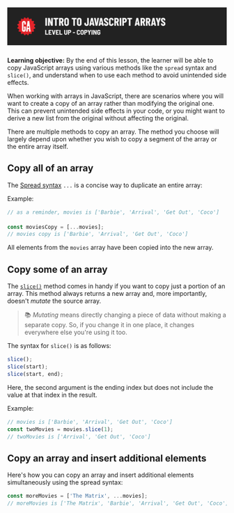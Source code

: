# ![Intro to JavaScript Arrays - Level Up - Copying](./assets/hero-copying.png)

**Learning objective:** By the end of this lesson, the learner will be able to copy JavaScript arrays using various methods like the `spread` syntax and `slice()`, and understand when to use each method to avoid unintended side effects.

When working with arrays in JavaScript, there are scenarios where you will want to create a copy of an array rather than modifying the original one. This can prevent unintended side effects in your code, or you might want to derive a new list from the original without affecting the original.

There are multiple methods to copy an array. The method you choose will largely depend upon whether you wish to copy a segment of the array or the entire array itself.

## Copy all of an array

The [Spread syntax](https://developer.mozilla.org/en-US/docs/Web/JavaScript/Reference/Operators/Spread_syntax) `...` is a concise way to duplicate an entire array:

Example:

```js
// as a reminder, movies is ['Barbie', 'Arrival', 'Get Out', 'Coco']

const moviesCopy = [...movies];
// movies copy is ['Barbie', 'Arrival', 'Get Out', 'Coco']
```
All elements from the `movies` array have been copied into the new array.

## Copy some of an array

The [`slice()`](https://developer.mozilla.org/en-US/docs/Web/JavaScript/Reference/Global_Objects/Array/slice) method comes in handy if you want to copy just a portion of an array. This method always returns a new array and, more importantly, doesn't *mutate* the source array.

> 📚 *Mutating* means directly changing a piece of data without making a separate copy. So, if you change it in one place, it changes everywhere else you're using it too.

The syntax for `slice()` is as follows:

```js
slice();
slice(start);
slice(start, end);
```

Here, the second argument is the ending index but does not include the value at that index in the result.

Example:

```js
// movies is ['Barbie', 'Arrival', 'Get Out', 'Coco']
const twoMovies = movies.slice(1);
// twoMovies is ['Arrival', 'Get Out', 'Coco']
```

## Copy an array and insert additional elements

Here's how you can copy an array and insert additional elements simultaneously using the spread syntax:

```js
const moreMovies = ['The Matrix', ...movies];
// moreMovies is ['The Matrix', 'Barbie', 'Arrival', 'Get Out', 'Coco']
```
